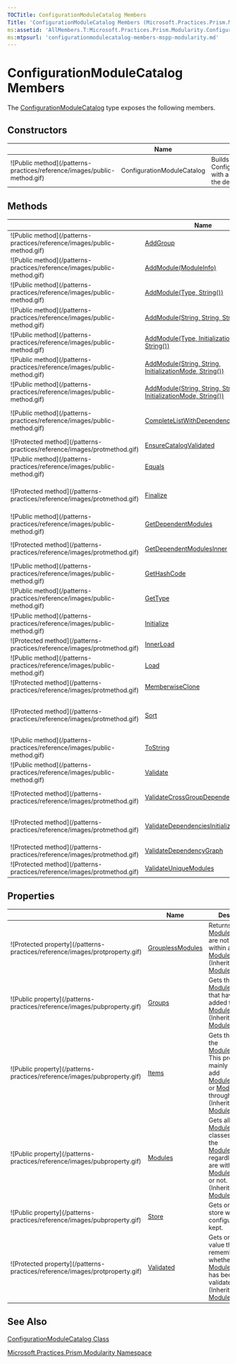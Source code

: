 ```yaml
---
TOCTitle: ConfigurationModuleCatalog Members
Title: 'ConfigurationModuleCatalog Members (Microsoft.Practices.Prism.Modularity)'
ms:assetid: 'AllMembers.T:Microsoft.Practices.Prism.Modularity.ConfigurationModuleCatalog'
ms:mtpsurl: 'configurationmodulecatalog-members-mspp-modularity.md'
---
```



# ConfigurationModuleCatalog Members

The [ConfigurationModuleCatalog](/patterns-practices/reference/configurationmodulecatalog-class-mspp-modularity) type exposes the following members.

## Constructors


<table>

<thead>
<tr class="header">
<th> </th>
<th>Name</th>
<th>Description</th>
</tr>
</thead>
<tbody>
<tr class="odd">
<td>![Public method](/patterns-practices/reference/images/public-method.gif)</td>
<td>ConfigurationModuleCatalog</td>
<td><div class="summary">
Builds an instance of ConfigurationModuleCatalog with a <a href="/patterns-practices/reference/configurationstore-class-mspp-modularity">ConfigurationStore</a> as the default store.
</div></td>
</tr>
</tbody>
</table>

## Methods


<table>

<thead>
<tr class="header">
<th> </th>
<th>Name</th>
<th>Description</th>
</tr>
</thead>
<tbody>
<tr class="odd">
<td>![Public method](/patterns-practices/reference/images/public-method.gif)</td>
<td><a href="/patterns-practices/reference/modulecatalog-addgroup-method-mspp-modularity">AddGroup</a></td>
<td><div class="summary">
Creates and adds a <a href="/patterns-practices/reference/moduleinfogroup-class-mspp-modularity">ModuleInfoGroup</a> to the catalog.
</div>
(Inherited from <a href="/patterns-practices/reference/modulecatalog-class-mspp-modularity">ModuleCatalog</a>.)</td>
</tr>
<tr class="even">
<td>![Public method](/patterns-practices/reference/images/public-method.gif)</td>
<td><a href="/patterns-practices/reference/modulecatalog-addmodule-method-moduleinfo-mspp-modularity">AddModule(ModuleInfo)</a></td>
<td><div class="summary">
Adds a <a href="/patterns-practices/reference/moduleinfo-class-mspp-modularity">ModuleInfo</a> to the <a href="/patterns-practices/reference/modulecatalog-class-mspp-modularity">ModuleCatalog</a>.
</div>
(Inherited from <a href="/patterns-practices/reference/modulecatalog-class-mspp-modularity">ModuleCatalog</a>.)</td>
</tr>
<tr class="odd">
<td>![Public method](/patterns-practices/reference/images/public-method.gif)</td>
<td><a href="/patterns-practices/reference/addmodule-mthd-type-str">AddModule(Type, String())</a></td>
<td><div class="summary">
Adds a groupless <a href="/patterns-practices/reference/moduleinfo-class-mspp-modularity">ModuleInfo</a> to the catalog.
</div>
(Inherited from <a href="/patterns-practices/reference/modulecatalog-class-mspp-modularity">ModuleCatalog</a>.)</td>
</tr>
<tr class="even">
<td>![Public method](/patterns-practices/reference/images/public-method.gif)</td>
<td><a href="/patterns-practices/reference/addmodule-mthd-str-str-str">AddModule(String, String, String())</a></td>
<td><div class="summary">
Adds a groupless <a href="/patterns-practices/reference/moduleinfo-class-mspp-modularity">ModuleInfo</a> to the catalog.
</div>
(Inherited from <a href="/patterns-practices/reference/modulecatalog-class-mspp-modularity">ModuleCatalog</a>.)</td>
</tr>
<tr class="odd">
<td>![Public method](/patterns-practices/reference/images/public-method.gif)</td>
<td><a href="/patterns-practices/reference/addmodule-mthd-type-initializationmode-str">AddModule(Type, InitializationMode, String())</a></td>
<td><div class="summary">
Adds a groupless <a href="/patterns-practices/reference/moduleinfo-class-mspp-modularity">ModuleInfo</a> to the catalog.
</div>
(Inherited from <a href="/patterns-practices/reference/modulecatalog-class-mspp-modularity">ModuleCatalog</a>.)</td>
</tr>
<tr class="even">
<td>![Public method](/patterns-practices/reference/images/public-method.gif)</td>
<td><a href="/patterns-practices/reference/addmodule-mthd-str-str-initializationmode-str">AddModule(String, String, InitializationMode, String())</a></td>
<td><div class="summary">
Adds a groupless <a href="/patterns-practices/reference/moduleinfo-class-mspp-modularity">ModuleInfo</a> to the catalog.
</div>
(Inherited from <a href="/patterns-practices/reference/modulecatalog-class-mspp-modularity">ModuleCatalog</a>.)</td>
</tr>
<tr class="odd">
<td>![Public method](/patterns-practices/reference/images/public-method.gif)</td>
<td><a href="/patterns-practices/reference/addmodule-mthd-str-str-str-initializationmode-str">AddModule(String, String, String, InitializationMode,
   String())</a></td>
<td><div class="summary">
Adds a groupless <a href="/patterns-practices/reference/moduleinfo-class-mspp-modularity">ModuleInfo</a> to the catalog.
</div>
(Inherited from <a href="/patterns-practices/reference/modulecatalog-class-mspp-modularity">ModuleCatalog</a>.)</td>
</tr>
<tr class="even">
<td>![Public method](/patterns-practices/reference/images/public-method.gif)</td>
<td><a href="/patterns-practices/reference/modulecatalog-completelistwithdependencies-method-mspp-modularity">CompleteListWithDependencies</a></td>
<td><div class="summary">
Returns a list of <a href="/patterns-practices/reference/moduleinfo-class-mspp-modularity">ModuleInfo</a>s that contain both the <a href="/patterns-practices/reference/moduleinfo-class-mspp-modularity">ModuleInfo</a>s in modules, but also all the modules they depend on.
</div>
(Inherited from <a href="/patterns-practices/reference/modulecatalog-class-mspp-modularity">ModuleCatalog</a>.)</td>
</tr>
<tr class="odd">
<td>![Protected method](/patterns-practices/reference/images/protmethod.gif)</td>
<td><a href="/patterns-practices/reference/modulecatalog-ensurecatalogvalidated-method-mspp-modularity">EnsureCatalogValidated</a></td>
<td><div class="summary">
Ensures that the catalog is validated.
</div>
(Inherited from <a href="/patterns-practices/reference/modulecatalog-class-mspp-modularity">ModuleCatalog</a>.)</td>
</tr>
<tr class="even">
<td>![Public method](/patterns-practices/reference/images/public-method.gif)</td>
<td><a href="http://msdn.microsoft.com/en-us/library/bsc2ak47">Equals</a></td>
<td><div class="summary">
Determines whether the specified <a href="http://msdn.microsoft.com/en-us/library/e5kfa45b">Object</a> is equal to the current <a href="http://msdn.microsoft.com/en-us/library/e5kfa45b">Object</a>.
</div>
(Inherited from <a href="http://msdn.microsoft.com/en-us/library/e5kfa45b">Object</a>.)</td>
</tr>
<tr class="odd">
<td>![Protected method](/patterns-practices/reference/images/protmethod.gif)</td>
<td><a href="http://msdn.microsoft.com/en-us/library/4k87zsw7">Finalize</a></td>
<td><div class="summary">
Allows an object to try to free resources and perform other cleanup operations before it is reclaimed by garbage collection.
</div>
(Inherited from <a href="http://msdn.microsoft.com/en-us/library/e5kfa45b">Object</a>.)</td>
</tr>
<tr class="even">
<td>![Public method](/patterns-practices/reference/images/public-method.gif)</td>
<td><a href="/patterns-practices/reference/modulecatalog-getdependentmodules-method-mspp-modularity">GetDependentModules</a></td>
<td><div class="summary">
Return the list of <a href="/patterns-practices/reference/moduleinfo-class-mspp-modularity">ModuleInfo</a>s that moduleInfo depends on.
</div>
(Inherited from <a href="/patterns-practices/reference/modulecatalog-class-mspp-modularity">ModuleCatalog</a>.)</td>
</tr>
<tr class="odd">
<td>![Protected method](/patterns-practices/reference/images/protmethod.gif)</td>
<td><a href="/patterns-practices/reference/modulecatalog-getdependentmodulesinner-method-mspp-modularity">GetDependentModulesInner</a></td>
<td><div class="summary">
Returns the <a href="/patterns-practices/reference/moduleinfo-class-mspp-modularity">ModuleInfo</a> on which the received module dependens on.
</div>
(Inherited from <a href="/patterns-practices/reference/modulecatalog-class-mspp-modularity">ModuleCatalog</a>.)</td>
</tr>
<tr class="even">
<td>![Public method](/patterns-practices/reference/images/public-method.gif)</td>
<td><a href="http://msdn.microsoft.com/en-us/library/zdee4b3y">GetHashCode</a></td>
<td><div class="summary">
Serves as a hash function for a particular type.
</div>
(Inherited from <a href="http://msdn.microsoft.com/en-us/library/e5kfa45b">Object</a>.)</td>
</tr>
<tr class="odd">
<td>![Public method](/patterns-practices/reference/images/public-method.gif)</td>
<td><a href="http://msdn.microsoft.com/en-us/library/dfwy45w9">GetType</a></td>
<td><div class="summary">
Gets the <a href="http://msdn.microsoft.com/en-us/library/42892f65">Type</a> of the current instance.
</div>
(Inherited from <a href="http://msdn.microsoft.com/en-us/library/e5kfa45b">Object</a>.)</td>
</tr>
<tr class="even">
<td>![Public method](/patterns-practices/reference/images/public-method.gif)</td>
<td><a href="/patterns-practices/reference/modulecatalog-initialize-method-mspp-modularity">Initialize</a></td>
<td><div class="summary">
Initializes the catalog, which may load and validate the modules.
</div>
(Inherited from <a href="/patterns-practices/reference/modulecatalog-class-mspp-modularity">ModuleCatalog</a>.)</td>
</tr>
<tr class="odd">
<td>![Protected method](/patterns-practices/reference/images/protmethod.gif)</td>
<td><a href="/patterns-practices/reference/configurationmodulecatalog-innerload-method-mspp-modularity">InnerLoad</a></td>
<td><div class="summary">
Loads the catalog from the configuration.
</div>
(Overrides <a href="/patterns-practices/reference/modulecatalog-innerload-method-mspp-modularity">ModuleCatalog.InnerLoad</a>.)</td>
</tr>
<tr class="even">
<td>![Public method](/patterns-practices/reference/images/public-method.gif)</td>
<td><a href="/patterns-practices/reference/modulecatalog-load-method-mspp-modularity">Load</a></td>
<td><div class="summary">
Loads the catalog if necessary.
</div>
(Inherited from <a href="/patterns-practices/reference/modulecatalog-class-mspp-modularity">ModuleCatalog</a>.)</td>
</tr>
<tr class="odd">
<td>![Protected method](/patterns-practices/reference/images/protmethod.gif)</td>
<td><a href="http://msdn.microsoft.com/en-us/library/57ctke0a">MemberwiseClone</a></td>
<td><div class="summary">
Creates a shallow copy of the current <a href="http://msdn.microsoft.com/en-us/library/e5kfa45b">Object</a>.
</div>
(Inherited from <a href="http://msdn.microsoft.com/en-us/library/e5kfa45b">Object</a>.)</td>
</tr>
<tr class="even">
<td>![Protected method](/patterns-practices/reference/images/protmethod.gif)</td>
<td><a href="/patterns-practices/reference/modulecatalog-sort-method-mspp-modularity">Sort</a></td>
<td><div class="summary">
Sorts a list of <a href="/patterns-practices/reference/moduleinfo-class-mspp-modularity">ModuleInfo</a>s. This method is called by <a href="/patterns-practices/reference/modulecatalog-completelistwithdependencies-method-mspp-modularity">CompleteListWithDependencies(IEnumerable(Of ModuleInfo))</a> to return a sorted list.
</div>
(Inherited from <a href="/patterns-practices/reference/modulecatalog-class-mspp-modularity">ModuleCatalog</a>.)</td>
</tr>
<tr class="odd">
<td>![Public method](/patterns-practices/reference/images/public-method.gif)</td>
<td><a href="http://msdn.microsoft.com/en-us/library/7bxwbwt2">ToString</a></td>
<td><div class="summary">
Returns a string that represents the current object.
</div>
(Inherited from <a href="http://msdn.microsoft.com/en-us/library/e5kfa45b">Object</a>.)</td>
</tr>
<tr class="even">
<td>![Public method](/patterns-practices/reference/images/public-method.gif)</td>
<td><a href="/patterns-practices/reference/modulecatalog-validate-method-mspp-modularity">Validate</a></td>
<td><div class="summary">
Validates the <a href="/patterns-practices/reference/modulecatalog-class-mspp-modularity">ModuleCatalog</a>.
</div>
(Inherited from <a href="/patterns-practices/reference/modulecatalog-class-mspp-modularity">ModuleCatalog</a>.)</td>
</tr>
<tr class="odd">
<td>![Protected method](/patterns-practices/reference/images/protmethod.gif)</td>
<td><a href="/patterns-practices/reference/modulecatalog-validatecrossgroupdependencies-method-mspp-modularity">ValidateCrossGroupDependencies</a></td>
<td><div class="summary">
Ensures that there are no dependencies between modules on different groups.
</div>
(Inherited from <a href="/patterns-practices/reference/modulecatalog-class-mspp-modularity">ModuleCatalog</a>.)</td>
</tr>
<tr class="even">
<td>![Protected method](/patterns-practices/reference/images/protmethod.gif)</td>
<td><a href="/patterns-practices/reference/modulecatalog-validatedependenciesinitializationmode-method-mspp-modularity">ValidateDependenciesInitializationMode</a></td>
<td><div class="summary">
Ensures that there are no modules marked to be loaded <a href="/patterns-practices/reference/initializationmode-enumeration-mspp-modularity">WhenAvailable</a> depending on modules loaded <a href="/patterns-practices/reference/initializationmode-enumeration-mspp-modularity">OnDemand</a>
</div>
(Inherited from <a href="/patterns-practices/reference/modulecatalog-class-mspp-modularity">ModuleCatalog</a>.)</td>
</tr>
<tr class="odd">
<td>![Protected method](/patterns-practices/reference/images/protmethod.gif)</td>
<td><a href="/patterns-practices/reference/modulecatalog-validatedependencygraph-method-mspp-modularity">ValidateDependencyGraph</a></td>
<td><div class="summary">
Ensures that there are no cyclic dependencies.
</div>
(Inherited from <a href="/patterns-practices/reference/modulecatalog-class-mspp-modularity">ModuleCatalog</a>.)</td>
</tr>
<tr class="even">
<td>![Protected method](/patterns-practices/reference/images/protmethod.gif)</td>
<td><a href="/patterns-practices/reference/modulecatalog-validateuniquemodules-method-mspp-modularity">ValidateUniqueModules</a></td>
<td><div class="summary">
Makes sure all modules have an Unique name.
</div>
(Inherited from <a href="/patterns-practices/reference/modulecatalog-class-mspp-modularity">ModuleCatalog</a>.)</td>
</tr>
</tbody>
</table>

## Properties


<table>
<thead>
<tr class="header">
<th> </th>
<th>Name</th>
<th>Description</th>
</tr>
</thead>
<tbody>
<tr class="odd">
<td>![Protected property](/patterns-practices/reference/images/protproperty.gif)</td>
<td><a href="/patterns-practices/reference/modulecatalog-grouplessmodules-property-mspp-modularity">GrouplessModules</a></td>
<td><div class="summary">
Returns the list of <a href="/patterns-practices/reference/moduleinfo-class-mspp-modularity">ModuleInfo</a>s that are not contained within any <a href="/patterns-practices/reference/moduleinfogroup-class-mspp-modularity">ModuleInfoGroup</a>.
</div>
(Inherited from <a href="/patterns-practices/reference/modulecatalog-class-mspp-modularity">ModuleCatalog</a>.)</td>
</tr>
<tr class="even">
<td>![Public property](/patterns-practices/reference/images/pubproperty.gif)</td>
<td><a href="/patterns-practices/reference/modulecatalog-groups-property-mspp-modularity">Groups</a></td>
<td><div class="summary">
Gets the <a href="/patterns-practices/reference/moduleinfogroup-class-mspp-modularity">ModuleInfoGroup</a>s that have been added to the <a href="/patterns-practices/reference/modulecatalog-class-mspp-modularity">ModuleCatalog</a>.
</div>
(Inherited from <a href="/patterns-practices/reference/modulecatalog-class-mspp-modularity">ModuleCatalog</a>.)</td>
</tr>
<tr class="odd">
<td>![Public property](/patterns-practices/reference/images/pubproperty.gif)</td>
<td><a href="/patterns-practices/reference/modulecatalog-items-property-mspp-modularity">Items</a></td>
<td><div class="summary">
Gets the items in the <a href="/patterns-practices/reference/modulecatalog-class-mspp-modularity">ModuleCatalog</a>. This property is mainly used to add <a href="/patterns-practices/reference/moduleinfogroup-class-mspp-modularity">ModuleInfoGroup</a>s or <a href="/patterns-practices/reference/moduleinfo-class-mspp-modularity">ModuleInfo</a>s through XAML.
</div>
(Inherited from <a href="/patterns-practices/reference/modulecatalog-class-mspp-modularity">ModuleCatalog</a>.)</td>
</tr>
<tr class="even">
<td>![Public property](/patterns-practices/reference/images/pubproperty.gif)</td>
<td><a href="/patterns-practices/reference/modulecatalog-modules-property-mspp-modularity">Modules</a></td>
<td><div class="summary">
Gets all the <a href="/patterns-practices/reference/moduleinfo-class-mspp-modularity">ModuleInfo</a> classes that are in the <a href="/patterns-practices/reference/modulecatalog-class-mspp-modularity">ModuleCatalog</a>, regardless if they are within a <a href="/patterns-practices/reference/moduleinfogroup-class-mspp-modularity">ModuleInfoGroup</a> or not.
</div>
(Inherited from <a href="/patterns-practices/reference/modulecatalog-class-mspp-modularity">ModuleCatalog</a>.)</td>
</tr>
<tr class="odd">
<td>![Public property](/patterns-practices/reference/images/pubproperty.gif)</td>
<td><a href="/patterns-practices/reference/configurationmodulecatalog-store-property-mspp-modularity">Store</a></td>
<td><div class="summary">
Gets or sets the store where the configuration is kept.
</div></td>
</tr>
<tr class="even">
<td>![Protected property](/patterns-practices/reference/images/protproperty.gif)</td>
<td><a href="/patterns-practices/reference/modulecatalog-validated-property-mspp-modularity">Validated</a></td>
<td><div class="summary">
Gets or sets a value that remembers whether the <a href="/patterns-practices/reference/modulecatalog-class-mspp-modularity">ModuleCatalog</a> has been validated already.
</div>
(Inherited from <a href="/patterns-practices/reference/modulecatalog-class-mspp-modularity">ModuleCatalog</a>.)</td>
</tr>
</tbody>
</table>

## See Also

[ConfigurationModuleCatalog Class](/patterns-practices/reference/configurationmodulecatalog-class-mspp-modularity)

[Microsoft.Practices.Prism.Modularity Namespace](/patterns-practices/reference/mspp-modularity-namespace)
